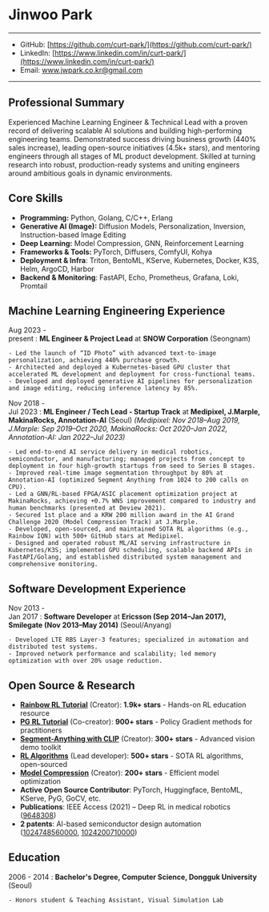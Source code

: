 Jinwoo Park
============

----

- GitHub: [https://github.com/curt-park/](https://github.com/curt-park/)
- LinkedIn: [https://www.linkedin.com/in/curt-park/](https://www.linkedin.com/in/curt-park/)
- Email: <www.jwpark.co.kr@gmail.com>

----

Professional Summary
----------

Experienced Machine Learning Engineer & Technical Lead with a proven record of delivering scalable AI solutions and building high-performing engineering teams. Demonstrated success driving business growth (440% sales increase), leading open-source initiatives (4.5k+ stars), and mentoring engineers through all stages of ML product development. Skilled at turning research into robust, production-ready systems and uniting engineers around ambitious goals in dynamic environments.

Core Skills
----------
- **Programming:** Python, Golang, C/C++, Erlang
- **Generative AI (Image):** Diffusion Models, Personalization, Inversion, Instruction-based Image Editing
- **Deep Learning:** Model Compression, GNN, Reinforcement Learning
- **Frameworks & Tools:** PyTorch, Diffusers, ComfyUI, Kohya
- **Deployment & Infra**: Triton, BentoML, KServe, Kubernetes, Docker, K3S, Helm, ArgoCD, Harbor
- **Backend & Monitoring**: FastAPI, Echo, Prometheus, Grafana, Loki, Promtail

Machine Learning Engineering Experience
----------

Aug 2023 -<br> present
:   **ML Engineer & Project Lead** at **SNOW Corporation** (Seongnam)

    - Led the launch of “ID Photo” with advanced text-to-image personalization, achieving 440% purchase growth.
    - Architected and deployed a Kubernetes-based GPU cluster that accelerated ML development and deployment for cross-functional teams.
    - Developed and deployed generative AI pipelines for personalization and image editing, reducing inference latency by 85%.

Nov 2018 -<br> Jul 2023
:   **ML Engineer / Tech Lead - Startup Track** at **Medipixel, J.Marple, MakinaRocks, Annotation-AI** (Seoul)
    _(Medipixel: Nov 2018–Aug 2019, J.Marple: Sep 2019–Oct 2020, MakinaRocks: Oct 2020–Jan 2022, Annotation-AI: Jan 2022–Jul 2023)_

    - Led end-to-end AI service delivery in medical robotics, semiconductor, and manufacturing; managed projects from concept to deployment in four high-growth startups from seed to Series B stages.
    - Improved real-time image segmentation throughput by 80% at Annotation-AI (optimized Segment Anything from 1024 to 200 calls on CPU).
    - Led a GNN/RL-based FPGA/ASIC placement optimization project at MakinaRocks, achieving +0.7% WNS improvement compared to industry and human benchmarks (presented at Deview 2021).
    - Secured 1st place and a KRW 200 million award in the AI Grand Challenge 2020 (Model Compression Track) at J.Marple.
    - Developed, open-sourced, and maintained SOTA RL algorithms (e.g., Rainbow IQN) with 500+ GitHub stars at Medipixel.
    - Designed and operated robust ML/AI serving infrastructure in Kubernetes/K3S; implemented GPU scheduling, scalable backend APIs in FastAPI/Golang, and established distributed system management and comprehensive monitoring.

Software Development Experience
----------

Nov 2013 -<br> Jan 2017
:   **Software Developer** at **Ericsson (Sep 2014–Jan 2017), Smilegate (Nov 2013–May 2014)** (Seoul/Anyang)

    - Developed LTE RBS Layer-3 features; specialized in automation and distributed test systems.
    - Improved network performance and scalability; led memory optimization with over 20% usage reduction.

Open Source & Research
--------------------

  - **[Rainbow RL Tutorial](https://github.com/Curt-Park/rainbow-is-all-you-need)** (Creator): **1.9k+ stars** - Hands-on RL education resource
  - **[PG RL Tutorial](https://github.com/MrSyee/pg-is-all-you-need)** (Co-creator): **900+ stars** - Policy Gradient methods for practitioners
  - **[Segment-Anything with CLIP](https://github.com/Curt-Park/segment-anything-with-clip)** (Creator): **300+ stars** - Advanced vision demo toolkit
  - **[RL Algorithms](https://github.com/medipixel/rl_algorithms)** (Lead developer): **500+ stars** - SOTA RL algorithms, open-sourced
  - **[Model Compression](https://github.com/j-marple-dev/model_compression)** (Creator): **200+ stars** - Efficient model optimization
  - **Active Open Source Contributor**: PyTorch, Huggingface, BentoML, KServe, PyG, GoCV, etc.
  - **Publications**: IEEE Access (2021) – Deep RL in medical robotics ([9648308](https://ieeexplore.ieee.org/document/9648308))
  - **2 patents**: AI-based semiconductor design automation ([1024748560000](https://doi.org/10.8080/1020210159380), [1024200710000](https://doi.org/10.8080/1020210159381))

Education
---------

2006 - 2014
:   **Bachelor's Degree, Computer Science, Dongguk University** (Seoul)

    - Honors student & Teaching Assistant, Visual Simulation Lab